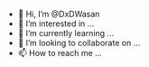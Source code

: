 - 👋 Hi, I’m @DxDWasan
- 👀 I’m interested in ...
- 🌱 I’m currently learning ...
- 💞️ I’m looking to collaborate on ...
- 📫 How to reach me ...

<!---
DxDWasan/DxDWasan is a ✨ special ✨ repository because its `README.md` (this file) appears on your GitHub profile.
You can click the Preview link to take a look at your changes.
--->
